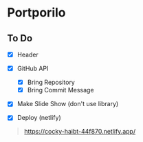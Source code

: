 # Portporilo

## To Do

* [x] Header

* [x] GitHub API
  * [x] Bring Repository
  * [x] Bring Commit Message

* [x] Make Slide Show (don't use library)

* [x] Deploy (netlify)
>https://cocky-haibt-44f870.netlify.app/

